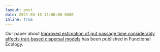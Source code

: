 ```yaml
---
layout: post
date: 2021-03-16 12:00:00-0400
inline: true
---
```


Our paper about [Improved estimation of gut passage time considerably
affects trait‐based dispersal
models](https://besjournals.onlinelibrary.wiley.com/doi/10.1111/1365-2435.13726)
has been published in Functional Ecology.
